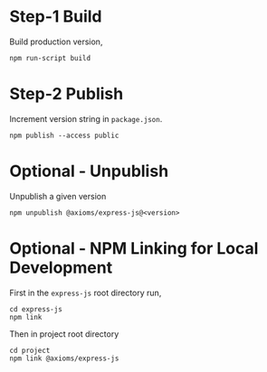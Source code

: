 # Step-1 Build
Build production version,

```
npm run-script build
```

# Step-2 Publish
Increment version string in `package.json`.
```
npm publish --access public
```

# Optional - Unpublish
Unpublish a given version
```
npm unpublish @axioms/express-js@<version>
```

# Optional - NPM Linking for Local Development
First in the `express-js` root directory run,

```
cd express-js
npm link
```

Then in project root directory

```
cd project
npm link @axioms/express-js
```